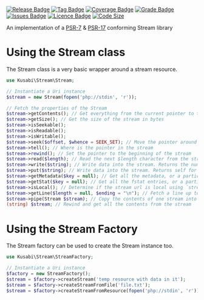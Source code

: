 [![Release Badge](https://img.shields.io/github/release/kusabi/stream.svg)](https://img.shields.io/github/release/kusabi/uri.svg)
[![Tag Badge](https://img.shields.io/github/tag/kusabi/stream.svg)](https://img.shields.io/github/tag/kusabi/uri.svg)
[![Coverage Badge](https://img.shields.io/codacy/coverage/b0465ef64f3643a8a8cdb5453eea9274.svg)](https://img.shields.io/codacy/grade/b0465ef64f3643a8a8cdb5453eea9274.svg)
[![Grade Badge](https://img.shields.io/codacy/grade/b0465ef64f3643a8a8cdb5453eea9274.svg)](https://img.shields.io/codacy/grade/b0465ef64f3643a8a8cdb5453eea9274.svg)
[![Issues Badge](https://img.shields.io/github/issues/kusabi/stream.svg)](https://img.shields.io/github/issues/kusabi/uri.svg)
[![Licence Badge](https://img.shields.io/github/license/kusabi/stream.svg)](https://img.shields.io/github/license/kusabi/uri.svg)
[![Code Size](https://img.shields.io/github/languages/code-size/kusabi/stream.svg)](https://img.shields.io/github/languages/code-size/kusabi/uri.svg)

An implementation of a [PSR-7](https://www.php-fig.org/psr/psr-7/) & [PSR-17](https://www.php-fig.org/psr/psr-17/) conforming Stream library

# Using the Stream class

The Stream class is a very basic wrapper around a stream resource.


```php
use Kusabi\Stream\Stream;

// Instantiate a Uri instance
$stream = new Stream(fopen('php://stdin', 'r'));

// Fetch the properties of the Stream
$stream->getContents(); // Get everything from the current pointer to the end of the stream
$stream->getSize(); // Get the size of the stream in bytes
$stream->isSeekable();
$stream->isReadable();
$stream->isWritable();
$stream->seek($offset, $whence = SEEK_SET); // Move the pointer around in the stream
$stream->tell(); // Where is the pointer in the stream
$stream->rewind(); // Set the pointer to the beginning of the stream
$stream->read($length); // Read the next $length character from the stream
$stream->write($string); // Write data into the stream. Returns the number of bytes written
$stream->put($string); // Write data into the stream. Returns self for chaining
$stream->getMetadata($key = null); // Get all the metadata, or a particular key
$stream->getStat($key = null); // Get all the fstat entries, or a particular key
$stream->isLocal(); // Determine if the stream url is local using `stream_is_local()`
$stream->getLine($length = null, $ending = "\n"); // Fetch a line up to a length or delimiter (which ever comes first)
$stream->pipe(Stream $stream); // Copy the contents of one stream into another
(string) $stream; // Rewind and get all the contents from the stream

```


# Using the Stream Factory

The Stream factory can be used to create the Stream instance too.


```php
use Kusabi\Stream\StreamFactory;

// Instantiate a Uri instance
$factory = new StreamFactory();
$stream = $factory->createStream('temp resource with data in it');
$stream = $factory->createStreamFromFile('file.txt');
$stream = $factory->createStreamFromResource(fopen('php://stdin', 'r'));
```